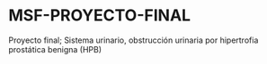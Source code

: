 # MSF-PROYECTO-FINAL
Proyecto final; Sistema urinario, obstrucción urinaria por hipertrofia prostática benigna (HPB)
